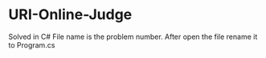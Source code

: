 # URI-Online-Judge
Solved in C#
File name is the problem number.
After open the file rename it to Program.cs
